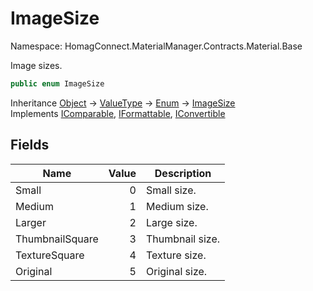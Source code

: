 # ImageSize

Namespace: HomagConnect.MaterialManager.Contracts.Material.Base

Image sizes.

```csharp
public enum ImageSize
```

Inheritance [Object](https://docs.microsoft.com/en-us/dotnet/api/system.object) → [ValueType](https://docs.microsoft.com/en-us/dotnet/api/system.valuetype) → [Enum](https://docs.microsoft.com/en-us/dotnet/api/system.enum) → [ImageSize](./homagconnect.materialmanager.contracts.material.base.imagesize.md)<br>
Implements [IComparable](https://docs.microsoft.com/en-us/dotnet/api/system.icomparable), [IFormattable](https://docs.microsoft.com/en-us/dotnet/api/system.iformattable), [IConvertible](https://docs.microsoft.com/en-us/dotnet/api/system.iconvertible)

## Fields

| Name | Value | Description |
| --- | --: | --- |
| Small | 0 | Small size. |
| Medium | 1 | Medium size. |
| Larger | 2 | Large size. |
| ThumbnailSquare | 3 | Thumbnail size. |
| TextureSquare | 4 | Texture size. |
| Original | 5 | Original size. |
